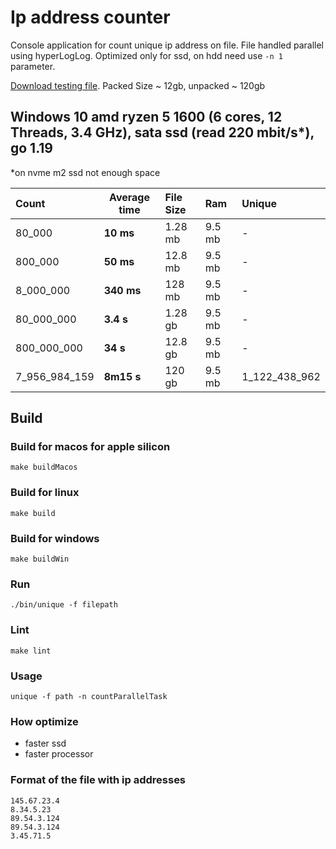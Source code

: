 # Ip address counter
Console application for count unique ip address on file. File handled parallel using hyperLogLog.
Optimized only for ssd, on hdd need use `-n 1` parameter.

[Download testing file](https://ecwid-vgv-storage.s3.eu-central-1.amazonaws.com/ip_addresses.zip]). Packed Size ~ 12gb, unpacked ~ 120gb

## Windows 10 amd ryzen 5 1600 (6 cores, 12 Threads, 3.4 GHz), sata ssd (read 220 mbit/s*), go 1.19 

*on nvme m2 ssd not enough space

| Count         |  Average time  | File Size      | Ram        | Unique            |
|:------------- |----------------|:---------------|:-----------|:------------------|
| 80_000        |   **10   ms**  |  1.28 mb       |  9.5 mb    |  -                |
| 800_000       |   **50   ms**  |  12.8 mb       |  9.5 mb    |  -                |
| 8_000_000     |   **340  ms**  |  128  mb       |  9.5 mb    |  -                |
| 80_000_000    |   **3.4  s**   |  1.28 gb       |  9.5 mb    |  -                |
| 800_000_000   |   **34   s**   |  12.8 gb       |  9.5 mb    |  -                |
| 7_956_984_159 |   **8m15 s**   |  120  gb       |  9.5 mb    |  1_122_438_962    |

## Build
### Build for macos for apple silicon
`make buildMacos`
### Build for linux
`make build`
### Build for windows
`make buildWin`

### Run 
`./bin/unique -f filepath`

### Lint 
`make lint`

### Usage
`unique -f path -n countParallelTask`

### How optimize
- faster ssd
- faster processor

### Format of the file with ip addresses

```
145.67.23.4
8.34.5.23
89.54.3.124
89.54.3.124
3.45.71.5
```